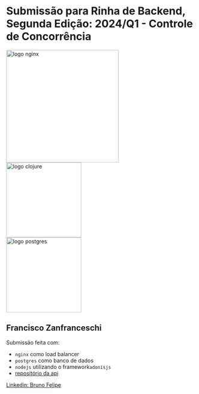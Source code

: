 # Submissão para Rinha de Backend, Segunda Edição: 2024/Q1 - Controle de Concorrência


<img src="https://upload.wikimedia.org/wikipedia/commons/c/c5/Nginx_logo.svg" alt="logo nginx" width="300" height="auto">
<br />
<img src="https://avatars.githubusercontent.com/u/13810373?s=200&v=4" alt="logo clojure" width="200" height="auto">
</br>
<img src="https://upload.wikimedia.org/wikipedia/commons/2/29/Postgresql_elephant.svg" alt="logo postgres" width="200" height="auto">


## Francisco Zanfranceschi
Submissão feita com:
- `nginx` como load balancer
- `postgres` como banco de dados
- `nodejs` utilizando o framework`adonisjs`
- [repositório da api](https://github.com/brunolipe-a/rinha-de-backend-2024-q1)

[Linkedin: Bruno Felipe](https://www.linkedin.com/in/bruno-felipe-35b978137/)
